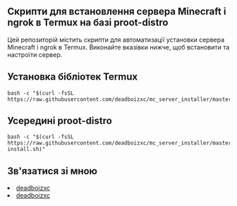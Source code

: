 <h2>Скрипти для встановлення сервера Minecraft і ngrok в Termux на базі proot-distro</h2>

Цей репозиторій містить скрипти для автоматизації установки сервера Minecraft і ngrok в Termux. Виконайте вказівки нижче, щоб встановити та настроїти сервер.

<h2>Установка бібліотек Termux</h2>

````
bash -c "$(curl -fsSL https://raw.githubusercontent.com/deadboizxc/mc_server_installer/master/termux.sh)"
````

<h2>Усередині proot-distro</h2>

````
bash -c "$(curl -fsSL https://raw.githubusercontent.com/deadboizxc/mc_server_installer/master/server-install.sh)"
````


<h2>Зв'язатися зі мною</h2>
<nav>
<li><a href='https://github.com/deadboizxc'>deadboizxc</a></li>
<li><a href='http://t.me/deadboizxc'>deadboizxc</a></li>
</nav>
